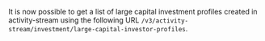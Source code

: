It is now possible to get a list of large capital investment profiles created in activity-stream using 
the following URL `/v3/activity-stream/investment/large-capital-investor-profiles`.